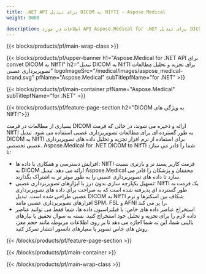 ```yaml
---
title: .NET API برای تبدیل DICOM به NIfTI - Aspose.Medical
weight: 9000

description: اطلاعات در مورد API Aspose.Medical for .NET برای تبدیل DICOM به NIfTI
---
```


{{< blocks/products/pf/main-wrap-class >}}

{{< blocks/products/pf/upper-banner h1="Aspose.Medical for .NET API برای convet DICOM به NIfTI" h2="تبدیل DICOM به NIfTI برای تجزیه و تحلیل مطالعات تصویربرداری عصبی" logoImageSrc="/medical/images/aspose_medical-brand.svg" pfName="Aspose.Medical" subTitlepfName="for .NET" >}}

{{< blocks/products/pf/main-container pfName="Aspose.Medical" subTitlepfName="for .NET" >}}

{{< blocks/products/pf/feature-page-section h2="DICOM به ویژگی های NIfTI">}}

<p>بسیاری از مطالعات در فرمت DICOM ارائه و ذخیره می شوند، در حالی که فرمت NIfTI به طور گسترده ای برای مطالعات تصویربرداری عصبی استفاده می شود. تبدیل DICOM به NIfTI برای استفاده از نرم افزار تجزیه و تحلیل داده های تصویربرداری عصبی تخصصی. Aspose.Medical for .NET DICOM to NIfTI شما را قادر می سازد تا:</p>

<ul>
<li>افزایش دسترسی و همکاری با داده ها: NIfTI فرمت کاربر پسند تر و بازتری نسبت به DICOM ارائه می دهد. تبدیل Aspose.Medical محققان و پزشکان را قادر می سازد تا داده های تصویربرداری عصبی را به طور موثر تر به اشتراک بگذارند.</li>
<li>تسهیل یکپارچه سازی بدون درز با ابزارهای تصویربرداری عصبی: NIfTI یک فرمت به طور گسترده ای پذیرفته شده است که به صراحت برای داده های تصویربرداری عصبی طراحی شده است. تبدیل DICOM به NIfTI شکاف بین اسکنرها و نرم افزارهای تصویربرداری عصبی مانند SPM، FSL و AFNI را پر می کند.</li>
<li>استخراج عناصر داده های خاص: با فیلتراسیون داده ها، شما فقط می توانید عناصر داده لازم را برای تجزیه و تحلیل خود استخراج کنید. بسته به سوال تحقیق یا نیازهای بالینی شما، این به شما اجازه می دهد تا بر روی اطلاعات مربوطه مانند حجم مغز، روش های خاص تصویر یا معیارهای تانسور انتشار تمرکز کنید.</li>
</ul>

{{< /blocks/products/pf/feature-page-section >}}

{{< /blocks/products/pf/main-container >}}

{{< /blocks/products/pf/main-wrap-class >}}